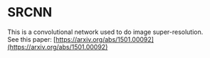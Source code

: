 # SRCNN
This is a convolutional network used to do image super-resolution.  
See this paper: [https://arxiv.org/abs/1501.00092](https://arxiv.org/abs/1501.00092)
